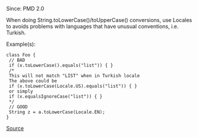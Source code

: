 Since: PMD 2.0

When doing String.toLowerCase()/toUpperCase() conversions, use Locales to avoids problems with languages that
have unusual conventions, i.e. Turkish.

Example(s):
```
class Foo {
 // BAD
 if (x.toLowerCase().equals("list")) { }
 /*
 This will not match "LIST" when in Turkish locale
 The above could be
 if (x.toLowerCase(Locale.US).equals("list")) { }
 or simply
 if (x.equalsIgnoreCase("list")) { }
 */
 // GOOD
 String z = a.toLowerCase(Locale.EN);
}
```

[Source](https://pmd.github.io/pmd-5.5.4/pmd-java/rules/java/design.html#UseLocaleWithCaseConversions)
